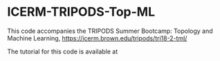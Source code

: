 # ICERM-TRIPODS-Top-ML
This code accompanies the TRIPODS Summer Bootcamp: Topology and Machine Learning, https://icerm.brown.edu/tripods/tri18-2-tml/

The tutorial for this code is available at 
